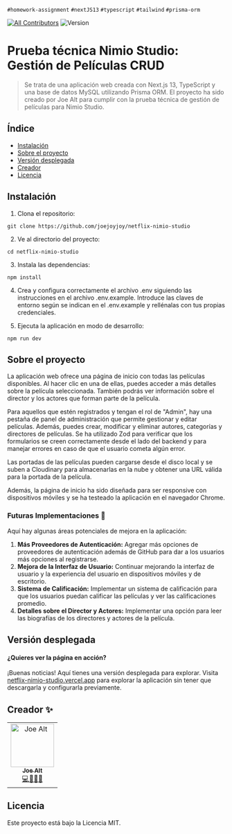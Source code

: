 `#homework-assignment` `#nextJS13` `#typescript` `#tailwind` `#prisma-orm`

[![All Contributors](https://img.shields.io/badge/all_contributors-1-orange.svg?style=flat-square)](#contributors-) <img alt="Version" src="https://img.shields.io/badge/version-1.0-blue.svg?cacheSeconds=2592000" />

# Prueba técnica Nimio Studio: Gestión de Películas CRUD

> Se trata de una aplicación web creada con Next.js 13, TypeScript y una base de datos MySQL utilizando Prisma ORM. El proyecto ha sido creado por Joe Alt para cumplir con la prueba técnica de gestión de películas para Nimio Studio.

## Índice

- [Instalación](#instalación)
- [Sobre el proyecto](#sobre-el-proyecto)
- [Versión desplegada](#versión-desplegada)
- [Creador](#creador)
- [Licencia](#licencia)

## Instalación

1. Clona el repositorio:

```
git clone https://github.com/joejoyjoy/netflix-nimio-studio
```

2. Ve al directorio del proyecto:

```
cd netflix-nimio-studio
```

3. Instala las dependencias:

```
npm install
```

4. Crea y configura correctamente el archivo .env siguiendo las instrucciones en el archivo .env.example. Introduce las claves de entorno según se indican en el .env.example y rellénalas con tus propias credenciales.

5. Ejecuta la aplicación en modo de desarrollo:

```
npm run dev
```

## Sobre el proyecto

La aplicación web ofrece una página de inicio con todas las películas disponibles. Al hacer clic en una de ellas, puedes acceder a más detalles sobre la película seleccionada. También podrás ver información sobre el director y los actores que forman parte de la película.

Para aquellos que estén registrados y tengan el rol de "Admin", hay una pestaña de panel de administración que permite gestionar y editar películas. Además, puedes crear, modificar y eliminar autores, categorías y directores de películas. Se ha utilizado Zod para verificar que los formularios se creen correctamente desde el lado del backend y para manejar errores en caso de que el usuario cometa algún error.

Las portadas de las películas pueden cargarse desde el disco local y se suben a Cloudinary para almacenarlas en la nube y obtener una URL válida para la portada de la película.

Además, la página de inicio ha sido diseñada para ser responsive con dispositivos móviles y se ha testeado la aplicación en el navegador Chrome.

### Futuras Implementaciones 📕

Aquí hay algunas áreas potenciales de mejora en la aplicación:

1. **Más Proveedores de Autenticación:** Agregar más opciones de proveedores de autenticación además de GitHub para dar a los usuarios más opciones al registrarse.
2. **Mejora de la Interfaz de Usuario:** Continuar mejorando la interfaz de usuario y la experiencia del usuario en dispositivos móviles y de escritorio.
3. **Sistema de Calificación:** Implementar un sistema de calificación para que los usuarios puedan calificar las películas y ver las calificaciones promedio.
4. **Detalles sobre el Director y Actores:** Implementar una opción para leer las biografías de los directores y actores de la película.

## Versión desplegada

#### ¿Quieres ver la página en acción?

¡Buenas noticias! Aquí tienes una versión desplegada para explorar. Visita [netflix-nimio-studio.vercel.app](https://netflix-nimio-studio.vercel.app/) para explorar la aplicación sin tener que descargarla y configurarla previamente.

## Creador ✨

<table>
<tbody>
  <tr>
    <td align="center">
      <a href="https://github.com/joejoyjoy">
        <img src="https://avatars.githubusercontent.com/u/73751755" width="100px" alt="Joe Alt"/>
        <br />
        <sub>
        <b>Joe Alt</b>
        </sub>
      </a>
      <br />
      <a href="#developer-joe" title="code-tools-maintenance-design">💻🔧🚧🎨</a>
    </td>
  </tr>
</tbody>
</table>

## Licencia

Este proyecto está bajo la Licencia MIT.
